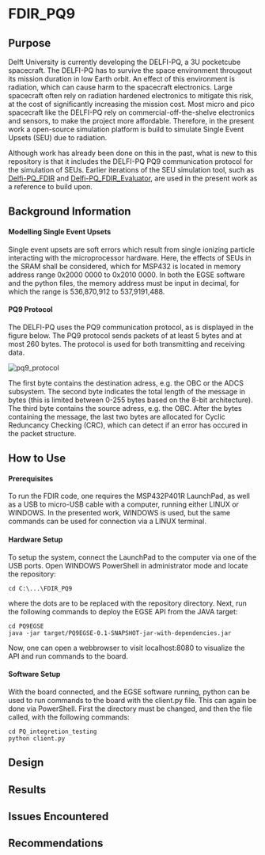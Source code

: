 # FDIR_PQ9

## Purpose
Delft University is currently developing the DELFI-PQ, a 3U pocketcube spacecraft. The DELFI-PQ has to survive the
space environment througout its mission duration in low Earth orbit. An effect of this environment is radiation, which
can cause harm to the spacecraft electronics. Large spacecraft often rely on radiation hardened electronics to 
mitigate this risk, at the cost of significantly increasing the mission cost. Most micro and pico spacecraft like the 
DELFI-PQ rely on commercial-off-the-shelve electronics and sensors, to make the project more affordable. Therefore, in
the present work a open-source simulation platform is build to simulate Single Event Upsets (SEU) due to radiation.

Although work has already been done on this in the past, what is new to this repository is that it includes the DELFI-PQ
PQ9 communication protocol for the simulation of SEUs. Earlier iterations of the SEU simulation tool, such as 
[Delfi-PQ_FDIR](https://github.com/JochimM/Delfi-PQ_FDIR) and [Delfi-PQ_FDIR_Evaluator](https://github.com/FlyOHolic/Delfi-PQ_FDIR_Evaluator), 
are used in the present work as a reference to build upon. 


## Background Information


#### Modelling Single Event Upsets

Single event upsets are soft errors which result from single ionizing particle interacting with the microprocessor hardware. Here, the effects of SEUs in the SRAM shall be considered, which for MSP432 is located in memory address range 0x2000 0000 to 0x2010 0000. In both the EGSE software and the python files, the memory address must be input in decimal, for which the range is 536,870,912 to  537,9191,488.

#### PQ9 Protocol
The DELFI-PQ uses the PQ9 communication protocol, as is displayed in the figure below. The PQ9 protocol sends packets of at least 5 bytes and at most 260 bytes. The protocol is used for both transmitting and receiving data. 

![pq9_protocol](https://github.com/fabiokerstens/FDIR_PQ9/tree/master/Figures_README/pq9_protocol.JPG)

The first byte contains the destination adress, e.g. the OBC or the ADCS subsystem. The second byte indicates the total length of the message in bytes (this is limited between 0-255 bytes based on the 8-bit architecture). The third byte contains the source adress, e.g. the OBC. 
After the bytes containing the message, the last two bytes are allocated for Cyclic Reduncancy Checking (CRC), which can detect if an error has occured in the packet structure. 



## How to Use  

#### Prerequisites
To run the FDIR code, one requires the MSP432P401R LaunchPad, as well as a USB to micro-USB cable with a computer, running either LINUX or WINDOWS.
In the presented work, WINDOWS is used, but the same commands can be used for connection via a LINUX terminal.

#### Hardware Setup
To setup the system, connect the LaunchPad to the computer via one of the USB ports. Open WINDOWS PowerShell in administrator mode and locate the repository:

```
cd C:\...\FDIR_PQ9
```

where the dots are to be replaced with the repository directory. Next, run the following commands to deploy the EGSE API from the JAVA target:

```
cd PQ9EGSE
java -jar target/PQ9EGSE-0.1-SNAPSHOT-jar-with-dependencies.jar
```

Now, one can open a webbrowser to visit localhost:8080 to visualize the API and run commands to the board. 

#### Software Setup
With the board connected, and the EGSE software running, python can be used to run commands to the board with the client.py file. This can again be done via PowerShell. First the directory must be changed, and then the file called, with the following commands:

```
cd PQ_integretion_testing
python client.py
```

## Design

## Results

## Issues Encountered 

## Recommendations

